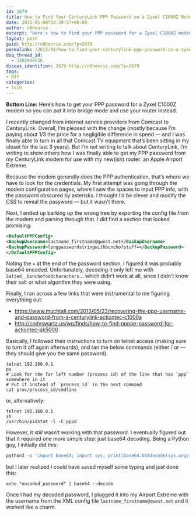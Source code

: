 ```yaml
---
id: 2679
title: How to Find Your CenturyLink PPP Password on a Zyxel C1000Z Modem
date: 2015-01-08T14:39:57+00:00
author: n8henrie
excerpt: "Here's how to find your PPP password for a Zyxel C1000Z modem so you can put it into bridge mode and use your router instead."
layout: post
guid: http://n8henrie.com/?p=2679
permalink: /2015/01/how-to-find-your-centurylink-ppp-password-on-a-zyxel-c1000z-modem/
dsq_thread_id:
  - 3402948536
disqus_identifier: 2679 http://n8henrie.com/?p=2679
tags:
- DIY
categories:
- tech
---
```

**Bottom Line:** Here’s how to get your PPP password for a Zyxel C1000Z modem so you can put it into bridge mode and use your router instead.<!--more-->

I recently changed from internet service providers from Comcast to CenturyLink. Overall, I’m pleased with the change (mostly because I’m paying about 1/3 the price for a negligible difference in speed — and I was finally able to turn in all that Comcast TV equipment that’s been sitting in my closet for the last 3 years). But I’m not writing to talk about CenturyLink, I’m writing to show others how I was finally able to get my PPP password from my CenturyLink modem for use with my new(ish) router: an Apple Airport Extreme.

Because the modem generally does the PPP authentication, that’s where we have to look for the credentials. My first attempt was going through the modem configuration pages, where I saw the spaces to input PPP info, with the password obscured by asterisks. I thought I’d be clever and modify the CSS to reveal the password — but it wasn’t there.

Next, I ended up barking up the wrong tree by exporting the config file from the modem and parsing through that. I did find a section that looked promising:

```xml
<DefaultPPPConfig>
<BackupUsername>lastname_firstname@qwest.net</BackupUsername>
<BackupPassword>longpasswordstringwithbunchofstuff=</BackupPassword>
</DefaultPPPConfig>
```

Noting the `=` at the end of the password section, I figured it was probably base64 encoded. Unfortunately, decoding it only left me with `Salted__bunchofoddcharacters`… which didn’t work at all, since I didn’t know their salt or what algorithm they were using.

Finally, I ran across a few links that were instrumental to me figuring everything out:

  * <a href="https://www.muchtall.com/2013/05/23/recovering-the-ppp-username-and-password-from-a-centurylink-actiontec-c1000a" target="_blank">https://www.muchtall.com/2013/05/23/recovering-the-ppp-username-and-password-from-a-centurylink-actiontec-c1000a</a>
  * <a href="http://codyswartz.us/wp/finds/how-to-find-pppoe-password-for-actiontec-pk5000" target="_blank">http://codyswartz.us/wp/finds/how-to-find-pppoe-password-for-actiontec-pk5000</a>

Basically, I followed their instructions to turn on telnet access (making sure to turn it off again afterwards), and ran the below commands (either / or — they should give you the same password).

```shell_session
telnet 192.168.0.1
ps
# Look for the far left number (process id) of the line that has `ppp` somewhere in it
# Put it instead of `process_id` in the next command
cat proc/process_id/cmdline
```

or, alternatively:

```shell_session
telnet 192.168.0.1
sh
/usr/bin/pidstat -l -C pppd
```

However, it _still_ wasn’t working with that password. I eventually figured out that it required one more simple step: just base64 decoding. Being a Python guy, I initially did this:

```python
python3 -c 'import base64; import sys; print(base64.b64decode(sys.argv[1]).decode('utf8'))' 'encoded_password'
```

but I later realized I could have saved myself some typing and just done this:

```shell_session
echo "encoded_password" | base64 --decode
```

Once I had my decoded password, I plugged it into my Airport Extreme with the username from the XML config file `lastname_firstname@qwest.net` and it worked like a charm.
